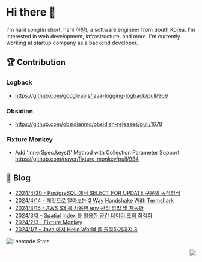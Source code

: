 

# Hi there 👋

I'm haril song(in short, haril 하릴), a software engineer from South Korea. I'm interested in web development, infrastructure, and more.
 I'm currently working at startup company as a backend developer.

## 🏆 Contribution

### Logback

- https://github.com/googleapis/java-logging-logback/pull/969

### Obsidian

- https://github.com/obsidianmd/obsidian-releases/pull/1678

### Fixture Monkey

- Add 'InnerSpec.keys()' Method with Collection Parameter Support https://github.com/naver/fixture-monkey/pull/934

## 📄 Blog <br>
- [2024/4/20 - PostgreSQL 에서 SELECT FOR UPDATE 구문의 동작방식](https://songkg7.github.io/blog/2024/04/20/select-for-update-in-PostgreSQL) <br>
- [2024/4/14 - 패킷으로 알아보는 3 Way Handshake With Termshark](https://songkg7.github.io/blog/2024/04/14/How-to-capturing-packet-with-termshark) <br>
- [2024/3/16 - AWS S3 를 사용한 env 관리 방법 및 자동화](https://songkg7.github.io/blog/2024/03/16/Dotenv-management-with-AWS-S3-and-Automation) <br>
- [2024/3/3 - Spatial index 를 활용한 공간 데이터 조회 최적화](https://songkg7.github.io/blog/2024/03/03/Spatial-index) <br>
- [2024/2/3 - Fixture Monkey](https://songkg7.github.io/blog/2024/02/03/Fixture-Monkey) <br>
- [2024/1/7 - Java 에서 Hello World 를 출력하기까지 3](https://songkg7.github.io/blog/2024/01/07/Java-Hello-World-Deepdive-3) <br>


![Leetcode Stats](https://leetcard.jacoblin.cool/songkg7?theme=light&font=Lato&ext=heatmap)


<!-- 조회수 -->
<p align="right">
  <a href="https://hits.seeyoufarm.com"><img src="https://hits.seeyoufarm.com/api/count/incr/badge.svg?url=https%3A%2F%2Fgithub.com%2Fsongkg7&count_bg=%238D7BF5&title_bg=%23252323&icon=github.svg&icon_color=%23FFFDFD&title=hits&edge_flat=false"/></a>
</p>
